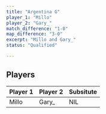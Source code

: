 ```yaml
---
title: "Argentina G"
player_1: "Millo"
player_2: "Gary_"
match_difference: "1-0"
map_difference: "3-0"
excerpt: "Millo and Gary_"
status: "Qualified"

---
```

## Players

| Player 1 | Player 2 | Subsitute |
| -- | -- | -- |
| Millo | Gary_ | NIL |
